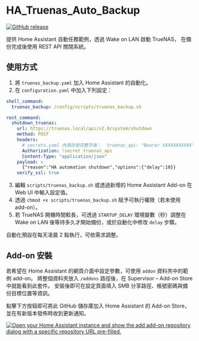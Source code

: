 # HA_Truenas_Auto_Backup

[![GitHub release](https://img.shields.io/github/v/release/marttrach/HA_Truenas_Auto_Backup)](https://github.com/marttrach/HA_Truenas_Auto_Backup/releases/latest)

提供 Home Assistant 自動任務範例，透過 Wake on LAN 啟動 TrueNAS，
在備份完成後使用 REST API 關閉系統。

## 使用方式
1. 將 `truenas_backup.yaml` 加入 Home Assistant 的自動化。
2. 在 `configuration.yaml` 中加入下列設定：

```yaml
shell_command:
  truenas_backup: /config/scripts/truenas_backup.sh

rest_command:
  shutdown_truenas:
    url: https://truenas.local/api/v2.0/system/shutdown
    method: POST
    headers:
      # secrets.yaml 內請存放完整字串：  truenas_api: "Bearer XXXXXXXXXXX"
      Authorization: !secret truenas_api
      Content-Type: "application/json"
    payload: >
      {"reason":"HA automation shutdown","options":{"delay":10}}
    verify_ssl: true
```

3. 編輯 `scripts/truenas_backup.sh` 或透過新增的 Home Assistant Add-on 在 Web UI 中輸入設定值。
4. 透過 `chmod +x scripts/truenas_backup.sh` 賦予可執行權限（若未使用 add-on）。
5. 若 TrueNAS 開機時間較長，可透過 `STARTUP_DELAY` 環境變數（秒）調整在 Wake on LAN 後等待多久才開始備份，或於自動化中修改 `delay` 步驟。

自動化預設在每天凌晨 2 點執行，可依需求調整。

## Add-on 安裝

若希望在 Home Assistant 的網頁介面中設定參數，可使用 `addon` 資料夾中的範例 add-on。
將整個資料夾放入 `/addons` 路徑後，在 Supervisor – Add-on Store 中就能看到此套件。
安裝後即可在設定頁面填入 SMB 分享路徑、帳號密碼與備份目標位置等資訊。

點擊下方按鈕即可將此 GitHub 儲存庫加入 Home Assistant 的 Add-on Store，並在有新版本發佈時收到更新通知。

[![Open your Home Assistant instance and show the add add-on repository dialog with a specific repository URL pre-filled.](https://my.home-assistant.io/badges/supervisor_add_addon_repository.svg)](https://my.home-assistant.io/redirect/supervisor_add_addon_repository/?repository_url=https%3A%2F%2Fgithub.com%2Fmarttrach%2FHA_Truenas_Auto_Backup)
